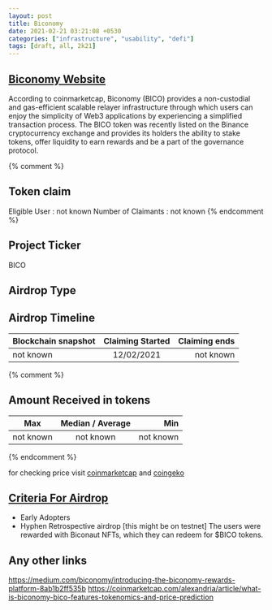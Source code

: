 ```yaml
---
layout: post
title: Biconomy
date: 2021-02-21 03:21:08 +0530
categories: ["infrastructure", "usability", "defi"]
tags: [draft, all, 2k21]
---
```


## [Biconomy Website](https://www.biconomy.io/)

According to coinmarketcap, Biconomy (BICO) provides a non-custodial and gas-efficient scalable relayer infrastructure through which users can enjoy the simplicity of Web3 applications by experiencing a simplified transaction process. The BICO token was recently listed on the Binance cryptocurrency exchange and provides its holders the ability to stake tokens, offer liquidity to earn rewards and be a part of the governance protocol.

{% comment %}

## Token claim

Eligible User : not known
Number of Claimants : not known
{% endcomment %}

## Project Ticker

BICO

## Airdrop Type

## Airdrop Timeline

| Blockchain snapshot | Claiming Started | Claiming ends |
| ------------------- | :--------------: | ------------: |
| not known           |    12/02/2021    |     not known |

{% comment %}

## Amount Received in tokens

| Max       | Median / Average |       Min |
| --------- | :--------------: | --------: |
| not known |    not known     | not known |

{% endcomment %}

for checking price visit [coinmarketcap](https://coinmarketcap.com/currencies/biconomy) and [coingeko](https://www.coingecko.com/en/coins/biconomy)

## [Criteria For Airdrop](https://medium.com/biconomy/tagged/airdrop)

- Early Adopters
- Hyphen Retrospective airdrop [this might be on testnet]
  The users were rewarded with Biconaut NFTs, which they can redeem for $BICO tokens.

## Any other links

<https://medium.com/biconomy/introducing-the-biconomy-rewards-platform-8ab1b2ff535b>
<https://coinmarketcap.com/alexandria/article/what-is-biconomy-bico-features-tokenomics-and-price-prediction>
